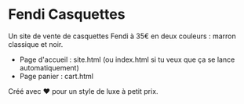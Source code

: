 # Fendi Casquettes

Un site de vente de casquettes Fendi à 35€ en deux couleurs : marron classique et noir.

- Page d'accueil : site.html (ou index.html si tu veux que ça se lance automatiquement)
- Page panier : cart.html

Créé avec ❤️ pour un style de luxe à petit prix.

